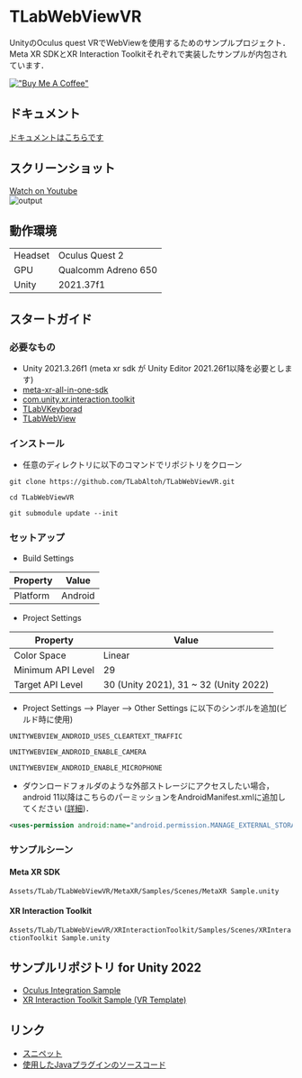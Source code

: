 # TLabWebViewVR  

UnityのOculus quest VRでWebViewを使用するためのサンプルプロジェクト．Meta XR SDKとXR Interaction Toolkitそれぞれで実装したサンプルが内包されています．

[!["Buy Me A Coffee"](https://www.buymeacoffee.com/assets/img/custom_images/orange_img.png)](https://www.buymeacoffee.com/tlabaltoh)

## ドキュメント
[ドキュメントはこちらです](https://tlabgames.gitbook.io/tlabwebview)

## スクリーンショット  

[Watch on Youtube](https://youtu.be/q3swlSP1mRg)  
![output](Media/tlab-webview-vr.gif)

## 動作環境
|                |                     |
| -------------- | ------------------- |
| Headset        | Oculus Quest 2      |
| GPU            | Qualcomm Adreno 650 |
| Unity          | 2021.37f1           |

## スタートガイド
### 必要なもの
- Unity 2021.3.26f1 (meta xr sdk が Unity Editor 2021.26f1以降を必要とします)  
- [meta-xr-all-in-one-sdk](https://assetstore.unity.com/packages/tools/integration/meta-xr-all-in-one-sdk-269657?locale=ja-JP)
- [com.unity.xr.interaction.toolkit](https://docs.unity3d.com/Packages/com.unity.xr.interaction.toolkit@3.0/manual/index.html)
- [TLabVKeyborad](https://github.com/TLabAltoh/TLabVKeyborad)
- [TLabWebView](https://github.com/TLabAltoh/TLabWebView)

### インストール
- 任意のディレクトリに以下のコマンドでリポジトリをクローン
```
git clone https://github.com/TLabAltoh/TLabWebViewVR.git
	
cd TLabWebViewVR
	
git submodule update --init
```

### セットアップ
- Build Settings

| Property      | Value   |
| ------------- | ------- |
| Platform      | Android |

- Project Settings

| Property          | Value                                 |
| ----------------- | ------------------------------------- |
| Color Space       | Linear                                |
| Minimum API Level | 29                                    |
| Target API Level  | 30 (Unity 2021), 31 ~ 32 (Unity 2022) |

- Project Settings --> Player --> Other Settings に以下のシンボルを追加(ビルド時に使用)

``` 
UNITYWEBVIEW_ANDROID_USES_CLEARTEXT_TRAFFIC 
```
``` 
UNITYWEBVIEW_ANDROID_ENABLE_CAMERA 
```
``` 
UNITYWEBVIEW_ANDROID_ENABLE_MICROPHONE 
```

- ダウンロードフォルダのような外部ストレージにアクセスしたい場合，android 11以降はこちらのパーミッションをAndroidManifest.xmlに追加してください ([詳細](https://developer.android.com/training/data-storage/manage-all-files?hl=ja))．

```.xml
<uses-permission android:name="android.permission.MANAGE_EXTERNAL_STORAGE" />
```

### サンプルシーン

#### Meta XR SDK
```Assets/TLab/TLabWebViewVR/MetaXR/Samples/Scenes/MetaXR Sample.unity```


#### XR Interaction Toolkit
```Assets/TLab/TLabWebViewVR/XRInteractionToolkit/Samples/Scenes/XRInteractionToolkit Sample.unity```

## サンプルリポジトリ for Unity 2022
- [Oculus Integration Sample](https://github.com/TLabAltoh/TLabWebViewVR-OculusIntegration-2022)
- [XR Interaction Toolkit Sample (VR Template)](https://github.com/TLabAltoh/TLabWebViewVR-XRInteractionToolkit-2022)

## リンク
- [スニペット](https://gist.github.com/TLabAltoh/e0512b3367c25d3e1ec28ddbe95da497)  
- [使用したJavaプラグインのソースコード](https://github.com/TLabAltoh/TLabWebViewPlugin)
